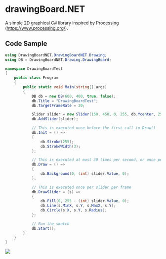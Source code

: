 # drawingBoard.NET

A simple 2D graphical C# library inspired by Processing (https://www.processing.org/).

## Code Sample

```C#
using DrawingBoardNET.DrawingBoardNET.Drawing;
using DB = DrawingBoardNET.Drawing.DrawingBoard;

namespace DrawingBoardTest
{
	public class Program
	{
		public static void Main(string[] args)
		{
			DB db = new DB(600, 400, true, false);
			db.Title = "DrawingBoardTest";
			db.TargetFrameRate = 30;

			Slider slider = new Slider(150, 450, 0, 255, db.Ycenter, 25);
			db.AddSlider(slider);

			// This is executed once before the first call to Draw()
			db.Init = () =>
			{
				db.Stroke(255);
				db.StrokeWidth(3);
			};

			// This is executed at most 30 times per second, or once per frame
			db.Draw = () =>
			{
				db.Background(0, (int) slider.Value, 0);
			};

			// This is executed once per slider per frame
			db.DrawSlider = (s) =>
			{
				db.Fill(0, 255 - (int) slider.Value, 0);
				db.Line(s.MinX, s.Y, s.MaxX, s.Y);
				db.Circle(s.X, s.Y, s.Radius);
			};

			// Run the sketch
			db.Start();
		}
	}
}
```

![](https://i.imgur.com/Zbc3F3Y.gif)
